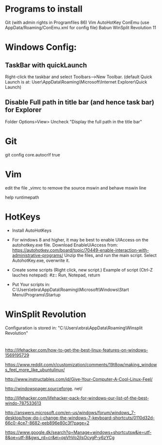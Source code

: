 
# Programs to install
Git  (with admin rights in Programfiles 86)
Vim
AutoHotKey
ConEmu  (use AppData/Roaming/ConEmu.xml for config file)
Babun
WinSplit Revolution 11


#  


# Windows Config:

## TaskBar with quickLaunch
Right-click the taskbar and select Toolbars-->New Toolbar.
(default Quick Launch is at: User\AppData\Roaming\Microsoft\Internet Explorer\Quick Launch)

## Disable Full path in title bar (and hence task bar) for Explorer
Folder Options>View> Uncheck "Display the full path in the title bar"





# Git
git config core.autocrlf true


# Vim
edit the file _vimrc to remove the source mswin and behave mswin line

help runtimepath


# HotKeys

- Install AutoHotKeys

- For windows 8 and higher, it may be best to enable UIAccess on the autohotkey.exe file. Download EnableUiAccess from:  https://autohotkey.com/board/topic/70449-enable-interaction-with-administrative-programs/ 
Unzip the files, and run the main script. Select AutohotKey.exe, overwrite it. 

- Create some scripts (Right click, new script.) 
 Example of script (Ctrl-Z lauches notepad):
#z::
Run, Notepad,
return

- Put Your scripts in:
C:\Users\ebra\AppData\Roaming\Microsoft\Windows\Start Menu\Programs\Startup


# WinSplit Revolution
Configuration is stored in:
"C:\Users\ebra\AppData\Roaming\Winsplit Revolution\"





#
http://lifehacker.com/how-to-get-the-best-linux-features-on-windows-1569195729

https://www.reddit.com/r/customization/comments/19t8ow/making_windows_feel_more_like_ubuntulinux/

http://www.instructables.com/id/Give-Your-Computer-A-Cool-Linux-Feel/



http://windowspager.sourceforge.
net/

http://lifehacker.com/lifehacker-pack-for-windows-our-list-of-the-best-windo-787533613


http://answers.microsoft.com/en-us/windows/forum/windows_7-desktop/how-do-i-change-the-windows-7-keyboard-shortcuts/0110d32d-66c0-4ce7-8682-eeb896e80c3f?page=2


https://www.google.dk/search?q=Manage+windows+shortcutsw&ie=utf-8&oe=utf-8&gws_rd=cr&ei=ppVhVo2jIsOcygP-y6zYCg


